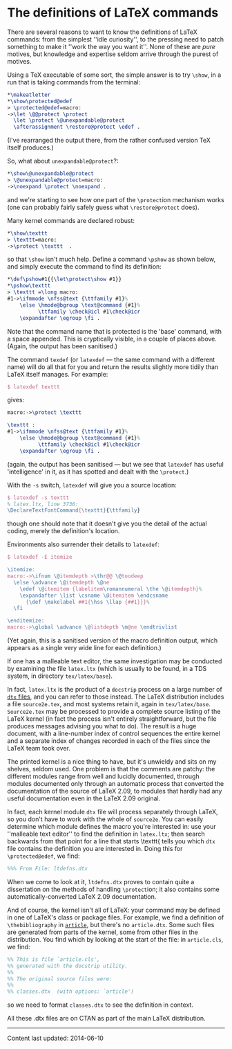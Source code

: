 # The definitions of LaTeX commands

There are several reasons to want to know the definitions of LaTeX
commands: from the simplest ''idle curiosity'', to the pressing need
to patch something to make it ''work the way you want it''.  None of
these are _pure_ motives, but knowledge and expertise seldom
arrive through the purest of motives.

Using a TeX executable of some sort, the simple answer is to try
`\show`, in a run that is taking commands from the terminal:
```latex
*\makeatletter
*\show\protected@edef
> \protected@edef=macro:
->\let \@@protect \protect
  \let \protect \@unexpandable@protect
  \afterassignment \restore@protect \edef .
```
(I've rearranged the output there, from the rather confused version
TeX itself produces.)

So, what about `unexpandable@protect`?:
```latex
*\show\@unexpandable@protect
> \@unexpandable@protect=macro:
->\noexpand \protect \noexpand .
```
and we're starting to see how one part of the `\protect`ion
mechanism works (one can probably fairly safely guess what
`\restore@protect` does).

Many kernel commands are declared robust:
```latex
*\show\texttt
> \texttt=macro:
->\protect \texttt  .
```
so that `\show` isn't much help.  Define a command `\pshow` as
shown below, and simply execute the command to find its definition:
```latex
*\def\pshow#1{{\let\protect\show #1}}
*\pshow\texttt
> \texttt =\long macro:
#1->\ifmmode \nfss@text {\ttfamily #1}%
    \else \hmode@bgroup \text@command {#1}%
          \ttfamily \check@icl #1\check@icr
    \expandafter \egroup \fi .
```
Note that the command name that is protected is the 'base' command,
with a space appended.  This is cryptically visible, in a couple of
places above.  (Again, the output has been sanitised.)

The command `texdef` (or `latexdef`&nbsp;&mdash; the same
command with a different name) will do all that for you and return the
results slightly more tidily than LaTeX itself manages.  For
example:
```latex
$ latexdef texttt
```
gives:
```latex
macro:->\protect \texttt  

\texttt :
#1->\ifmmode \nfss@text {\ttfamily #1}%
    \else \hmode@bgroup \text@command {#1}%
          \ttfamily \check@icl #1\check@icr
    \expandafter \egroup \fi .
```
(again, the output has been sanitised&nbsp;&mdash; but we see that
`latexdef` has useful 'intelligence' in it, as it has spotted
and dealt with the `\protect`.)

With the `-s` switch, `latexdef` will give you a
source location:
```latex
$ latexdef -s texttt
% latex.ltx, line 3736:
\DeclareTextFontCommand{\texttt}{\ttfamily}
```
though one should note that it doesn't give you the detail of the
actual coding, merely the definition's location.

Environments also surrender their details to `latexdef`:
```latex
$ latexdef -E itemize

\itemize:
macro:->\ifnum \@itemdepth >\thr@@ \@toodeep 
  \else \advance \@itemdepth \@ne
    \edef \@itemitem {labelitem\romannumeral \the \@itemdepth}%
    \expandafter \list \csname \@itemitem \endcsname
      {\def \makelabel ##1{\hss \llap {##1}}}%
  \fi 

\enditemize:
macro:->\global \advance \@listdepth \m@ne \endtrivlist 
```
(Yet again, this is a sanitised version of the macro definition
output, which appears as a single very wide line for each definition.)

If one has a malleable text editor, the same investigation may be
conducted by examining the file `latex.ltx` (which is usually to
be found, in a TDS system, in directory `tex/latex/base`).

In fact, `latex.ltx` is the product of a `docstrip`
process on a large number of [`dtx` files](./FAQ-dtx.html), and
you can refer to those instead.  The LaTeX distribution includes a file
`source2e.tex`, and most systems retain it, again in
`tex/latex/base`.  `Source2e.tex` may be processed to
provide a complete source listing of the LaTeX kernel (in fact the
process isn't entirely straightforward, but the file produces messages
advising you what to do).  The result is a huge document, with a
line-number index of control sequences the entire kernel and a
separate index of changes recorded in each of the files since the
LaTeX team took over.

The printed kernel is a nice thing to have, but it's unwieldy and sits
on my shelves, seldom used.  One problem is that the comments are
patchy: the different modules range from well and lucidly documented,
through modules documented only through an automatic process that
converted the documentation of the source of LaTeX 2.09, to modules
that hardly had any useful documentation even in the LaTeX 2.09 original.

In fact, each kernel module `dtx` file will process separately
through LaTeX, so you don't have to work with the whole of
`source2e`.  You can easily determine which module defines the
macro you're interested in: use your ''malleable text editor'' to find
the definition in `latex.ltx`; then search backwards from that
point for a line that starts 
\texttt{
tells you which `dtx` file contains the definition you are interested
in.  Doing this for `\protected@edef`, we find:
```latex
%%% From File: ltdefns.dtx
```
When we come to look at it, `ltdefns.dtx` proves to contain
quite a dissertation on the methods of handling `\protect`ion; it
also contains some automatically-converted LaTeX 2.09 documentation.

And of course, the kernel isn't all of LaTeX: your command may be
defined in one of LaTeX's class or package files.  For example, we
find a definition of `\thebibliography` in [`article`](http://ctan.org/pkg/article), but
there's no `article.dtx`.  Some such files are generated from
parts of the kernel, some from other files in the distribution.  You
find which by looking at the start of the file: in `article.cls`,
we find:
```latex
%% This is file `article.cls',
%% generated with the docstrip utility.
%%
%% The original source files were:
%%
%% classes.dtx  (with options: `article')
```
so we need to format `classes.dtx` to see the definition in
context.

All these .dtx files are on CTAN as part of the main LaTeX
distribution.


----

Content last updated: 2014-06-10

